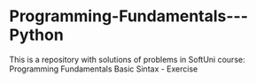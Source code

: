 # Programming-Fundamentals---Python
This is a repository with solutions of problems in SoftUni course: Programming Fundamentals
Basic Sintax - Exercise

